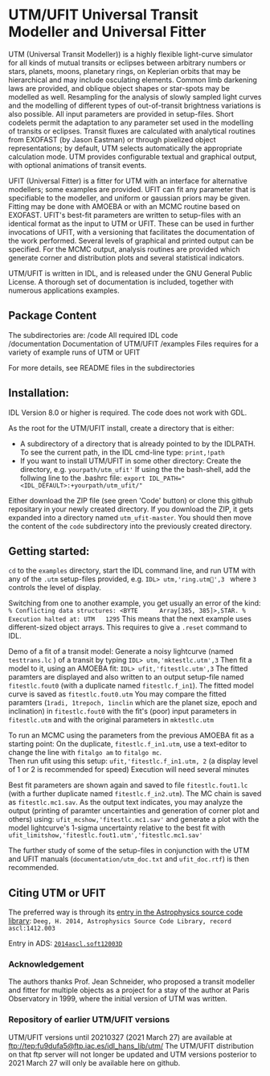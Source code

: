# UTM/UFIT Universal Transit Modeller and Universal Fitter

UTM (Universal Transit Modeller)) is a highly flexible light-curve simulator for all kinds of mutual transits or eclipses between arbitrary numbers or stars, planets, moons, planetary rings, on Keplerian orbits that may be hierarchical and may include osculating elements. Common limb darkening laws are provided, and oblique object shapes or star-spots may be modelled as well. Resampling for the analysis of slowly sampled light curves and the modelling of different types of out-of-transit brightness variations is also possible. All input parameters are provided in setup-files. Short codelets permit the adaptation to any parameter set used in the modelling of transits or eclipses. Transit fluxes are calculated with analytical routines from EXOFAST (by Jason Eastman) or through pixelized object representations; by default, UTM selects automatically the appropriate calculation mode. UTM provides configurable textual and graphical output, with optional animations of transit events. 

UFIT (Universal Fitter) is a fitter for UTM with an interface for alternative modellers; some examples are provided. UFIT can fit any parameter that is specifiable to the modeller, and uniform or gaussian priors may be given. Fitting may be done with AMOEBA or with an MCMC routine based on EXOFAST. UFIT's best-fit parameters are written to setup-files with an identical format as the input to UTM or UFIT. These can be used in further invocations of UFIT, with a versioning that facilitates the documentation of the work performed. Several levels of graphical and printed output can be specified. For the MCMC output, analysis routines are provided which generate corner and distribution plots and several statistical indicators.

UTM/UFIT is written in IDL, and is released under the GNU General Public License. A thorough set of documentation is included, together with numerous applications examples. 

## Package Content
The subdirectories are: 
/code   All required IDL code  
/documentation      Documentation of UTM/UFIT 
/examples       Files requires for a variety of example runs of UTM or UFIT

For more details, see README files in the subdirectories


## Installation:
IDL Version 8.0 or higher is required. The code does not work with GDL.

As the root for the UTM/UFIT install, create a directory that is either:
- A subdirectory of a directory that is already pointed to by the IDLPATH. To see the current path, in the IDL cmd-line type: `print,!path`   
- If you want to install UTM/UFIT in some other directory:
    Create the directory, e.g. `yourpath/utm_ufit'`
    If using the the bash-shell, add the follwing line to the .bashrc file:
    ``export IDL_PATH="<IDL_DEFAULT>:+yourpath/utm_ufit/"``

Either download the ZIP file (see green 'Code' button) or clone this github repositary in your newly created directory. If you download the ZIP, it gets expanded into a directory named `utm_ufit-master`. You should then move the content of the `code` subdirectory into the previously created directory.

## Getting started:
`cd` to the `examples` directory, start the IDL command line, and run UTM with any of the `.utm` setup-files provided, e.g.
`IDL> utm,'ring.utm',3 `         where `3` controls the level of display.

Switching from one to another example, you get usually an error of the kind:
`% Conflicting data structures: <BYTE      Array[385, 385]>,STAR.
% Execution halted at: UTM   1295`
This means that the next example uses different-sized object arrays. This requires to give a `.reset` command to IDL.

Demo of a fit of a transit model:
Generate a noisy lightcurve (named `testtrans.lc` ) of a transit by typing
`IDL> utm,'mktestlc.utm',3`
Then fit a model to it, using an AMOEBA fit:
`IDL> ufit,'fitestlc.utm',3`
The fitted paramters are displayed and also written to an output setup-file named `fitestlc.fout0` (with a duplicate named `fitestlc.f_in1`). The fitted model curve is saved as `fitestlc.fout0.utm`
You may compare the fitted paramters (`1radi, 1trepoch, 1inclin` which are the planet size, epoch and inclination) in `fitestlc.fout0` with the fit's (poor) input parameters in `fitestlc.utm` and with the original parameters in `mktestlc.utm`

To run an MCMC using the parameters from the previous AMOEBA fit as a starting point:
On the duplicate, `fitestlc.f_in1.utm`, use a text-editor to change the line with `fitalgo am` to  `fitalgo mc`.  
Then run ufit using this setup:
`ufit,'fitestlc.f_in1.utm, 2`    (a display level of 1 or 2 is recommended for speed) Execution will need several minutes

Best fit parameters are shown again and saved to file `fitestlc.fout1.lc` (with a further duplicate named `fitestlc.f_in2.utm`). The MC chain is saved as `fitestlc.mc1.sav`.
As the output text indicates, you may analyze the output (printing of paramter uncertainties and generation of corner plot and others) using:
`ufit_mcshow,'fitestlc.mc1.sav'`
and generate a plot with the model lightcurve's 1-sigma uncertainty relative to the best fit with
`ufit_limitshow,'fitestlc.fout1.utm','fitestlc.mc1.sav'`

The further study of some of the setup-files in conjunction with the UTM and UFIT manuals (`documentation/utm_doc.txt` and `ufit_doc.rtf`) is then recommended.

## Citing UTM or UFIT
The preferred way is through its [entry in the Astrophysics source code library](https://ascl.net/1412.003):
 `Deeg, H. 2014, Astrophysics Source Code Library, record ascl:1412.003`
  
Entry in ADS: [ `2014ascl.soft12003D` ](https://ui.adsabs.harvard.edu/abs/2014ascl.soft12003D) 

### Acknowledgement
The authors thanks Prof. Jean Schneider, who proposed a transit modeller and fitter for multiple objects as a project for a stay of the author at Paris Observatory in 1999, where the initial version of UTM was written.  

### Repository of earlier UTM/UFIT versions
UTM/UFIT versions until 20210327 (2021 March 27) are available at
[ftp://tep:fu9dufa5@ftp.iac.es/idl_hans_lib/utm/](ftp://tep:fu9dufa5@ftp.iac.es/idl_hans_lib/utm/)
The UTM/UFIT distribution on that ftp server will not longer be updated and UTM versions posterior to 2021 March 27 will only be available here on github.




